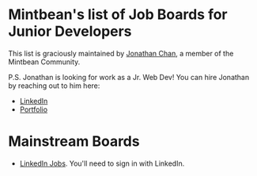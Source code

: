 # Mintbean's list of Job Boards for Junior Developers

This list is graciously maintained by [Jonathan Chan](https://github.com/JC-008), a member of the Mintbean Community. 

P.S. Jonathan is looking for work as a Jr. Web Dev! You can hire Jonathan by reaching out to him here:

* [LinkedIn](https://www.linkedin.com/in/jonathan-chan8/) 
* [Portfolio](https://jc-008.github.io/)

# Mainstream Boards

* [LinkedIn Jobs](https://www.linkedin.com/jobs/). You'll need to sign in with LinkedIn.
